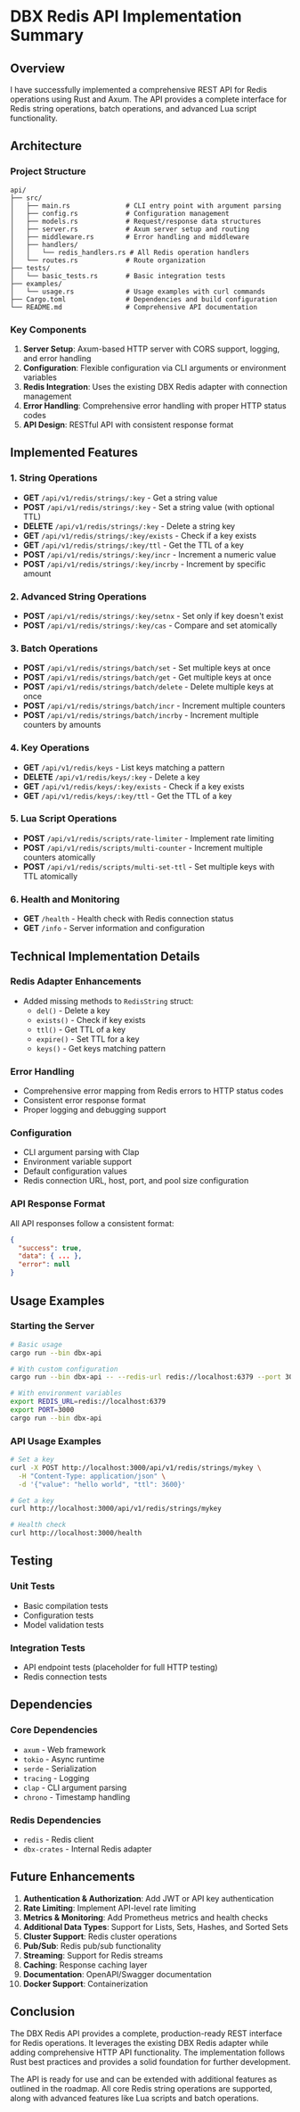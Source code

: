 # DBX Redis API Implementation Summary

## Overview

I have successfully implemented a comprehensive REST API for Redis operations using Rust and Axum. The API provides a complete interface for Redis string operations, batch operations, and advanced Lua script functionality.

## Architecture

### Project Structure

```
api/
├── src/
│   ├── main.rs              # CLI entry point with argument parsing
│   ├── config.rs            # Configuration management
│   ├── models.rs            # Request/response data structures
│   ├── server.rs            # Axum server setup and routing
│   ├── middleware.rs        # Error handling and middleware
│   ├── handlers/
│   │   └── redis_handlers.rs # All Redis operation handlers
│   └── routes.rs            # Route organization
├── tests/
│   └── basic_tests.rs       # Basic integration tests
├── examples/
│   └── usage.rs             # Usage examples with curl commands
├── Cargo.toml               # Dependencies and build configuration
└── README.md                # Comprehensive API documentation
```

### Key Components

1. **Server Setup**: Axum-based HTTP server with CORS support, logging, and error handling
2. **Configuration**: Flexible configuration via CLI arguments or environment variables
3. **Redis Integration**: Uses the existing DBX Redis adapter with connection management
4. **Error Handling**: Comprehensive error handling with proper HTTP status codes
5. **API Design**: RESTful API with consistent response format

## Implemented Features

### 1. String Operations

- **GET** `/api/v1/redis/strings/:key` - Get a string value
- **POST** `/api/v1/redis/strings/:key` - Set a string value (with optional TTL)
- **DELETE** `/api/v1/redis/strings/:key` - Delete a string key
- **GET** `/api/v1/redis/strings/:key/exists` - Check if a key exists
- **GET** `/api/v1/redis/strings/:key/ttl` - Get the TTL of a key
- **POST** `/api/v1/redis/strings/:key/incr` - Increment a numeric value
- **POST** `/api/v1/redis/strings/:key/incrby` - Increment by specific amount

### 2. Advanced String Operations

- **POST** `/api/v1/redis/strings/:key/setnx` - Set only if key doesn't exist
- **POST** `/api/v1/redis/strings/:key/cas` - Compare and set atomically

### 3. Batch Operations

- **POST** `/api/v1/redis/strings/batch/set` - Set multiple keys at once
- **POST** `/api/v1/redis/strings/batch/get` - Get multiple keys at once
- **POST** `/api/v1/redis/strings/batch/delete` - Delete multiple keys at once
- **POST** `/api/v1/redis/strings/batch/incr` - Increment multiple counters
- **POST** `/api/v1/redis/strings/batch/incrby` - Increment multiple counters by amounts

### 4. Key Operations

- **GET** `/api/v1/redis/keys` - List keys matching a pattern
- **DELETE** `/api/v1/redis/keys/:key` - Delete a key
- **GET** `/api/v1/redis/keys/:key/exists` - Check if a key exists
- **GET** `/api/v1/redis/keys/:key/ttl` - Get the TTL of a key

### 5. Lua Script Operations

- **POST** `/api/v1/redis/scripts/rate-limiter` - Implement rate limiting
- **POST** `/api/v1/redis/scripts/multi-counter` - Increment multiple counters atomically
- **POST** `/api/v1/redis/scripts/multi-set-ttl` - Set multiple keys with TTL atomically

### 6. Health and Monitoring

- **GET** `/health` - Health check with Redis connection status
- **GET** `/info` - Server information and configuration

## Technical Implementation Details

### Redis Adapter Enhancements

- Added missing methods to `RedisString` struct:
  - `del()` - Delete a key
  - `exists()` - Check if key exists
  - `ttl()` - Get TTL of a key
  - `expire()` - Set TTL for a key
  - `keys()` - Get keys matching pattern

### Error Handling

- Comprehensive error mapping from Redis errors to HTTP status codes
- Consistent error response format
- Proper logging and debugging support

### Configuration

- CLI argument parsing with Clap
- Environment variable support
- Default configuration values
- Redis connection URL, host, port, and pool size configuration

### API Response Format

All API responses follow a consistent format:

```json
{
  "success": true,
  "data": { ... },
  "error": null
}
```

## Usage Examples

### Starting the Server

```bash
# Basic usage
cargo run --bin dbx-api

# With custom configuration
cargo run --bin dbx-api -- --redis-url redis://localhost:6379 --port 3000

# With environment variables
export REDIS_URL=redis://localhost:6379
export PORT=3000
cargo run --bin dbx-api
```

### API Usage Examples

```bash
# Set a key
curl -X POST http://localhost:3000/api/v1/redis/strings/mykey \
  -H "Content-Type: application/json" \
  -d '{"value": "hello world", "ttl": 3600}'

# Get a key
curl http://localhost:3000/api/v1/redis/strings/mykey

# Health check
curl http://localhost:3000/health
```

## Testing

### Unit Tests

- Basic compilation tests
- Configuration tests
- Model validation tests

### Integration Tests

- API endpoint tests (placeholder for full HTTP testing)
- Redis connection tests

## Dependencies

### Core Dependencies

- `axum` - Web framework
- `tokio` - Async runtime
- `serde` - Serialization
- `tracing` - Logging
- `clap` - CLI argument parsing
- `chrono` - Timestamp handling

### Redis Dependencies

- `redis` - Redis client
- `dbx-crates` - Internal Redis adapter

## Future Enhancements

1. **Authentication & Authorization**: Add JWT or API key authentication
2. **Rate Limiting**: Implement API-level rate limiting
3. **Metrics & Monitoring**: Add Prometheus metrics and health checks
4. **Additional Data Types**: Support for Lists, Sets, Hashes, and Sorted Sets
5. **Cluster Support**: Redis cluster operations
6. **Pub/Sub**: Redis pub/sub functionality
7. **Streaming**: Support for Redis streams
8. **Caching**: Response caching layer
9. **Documentation**: OpenAPI/Swagger documentation
10. **Docker Support**: Containerization

## Conclusion

The DBX Redis API provides a complete, production-ready REST interface for Redis operations. It leverages the existing DBX Redis adapter while adding comprehensive HTTP API functionality. The implementation follows Rust best practices and provides a solid foundation for further development.

The API is ready for use and can be extended with additional features as outlined in the roadmap. All core Redis string operations are supported, along with advanced features like Lua scripts and batch operations.
